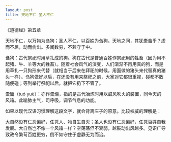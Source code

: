 ```yaml
---
layout: post
title: 天地不仁 圣人不仁
---
```


《道德经》第五章

天地不仁，以万物为刍狗；圣人不仁，以百姓为刍狗。天地之间，其犹橐龠乎？虚而不屈，动而俞出。多闻数穷，不若守于中。 

刍狗：古代祭祀时用草扎成的狗。狗在古代是普通百姓作祭祀用的牲畜（因为用不起猪、牛、羊等大的牲畜）。随着社会风气的演变，人们渐渐不再用真的狗，而是用草扎一只狗形来代替（就相当于后来在拜祀的时候，用面做的猪头来代替真的猪头一样）。刍狗做好以后，在还没有用来祭祀之前，大家对它都很重视，碰都不敢随便碰；等到举行祭祀以后，就把它扔下不管了。


橐籥（tuó yuè）：亦作橐爚，指的是古代冶炼时用以鼓风吹火的装置，同今天的风箱。此喻肺主气，司呼吸，调节气息的功能。


如果以现代汉语习惯理解这段文字，就会背离庄子的原意。比较权威的理解是：

大自然没有仁恶偏好，任凭人、物自生自灭；圣人也没有仁恶偏好，任凭百姓自我发展。大自然岂不像一个风箱一样？空荡荡但不衰弱，越鼓动出风越多。见识广导致政令繁苛百姓更穷，倒不如守住于虚静无为而治。
